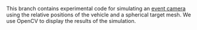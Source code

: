 This branch contains experimental code for simulating an [event camera](http://rpg.ifi.uzh.ch/research_dvs.html) using the relative positions
of the vehicle and a spherical target mesh.  We use OpenCV to display the results of the simulation.
